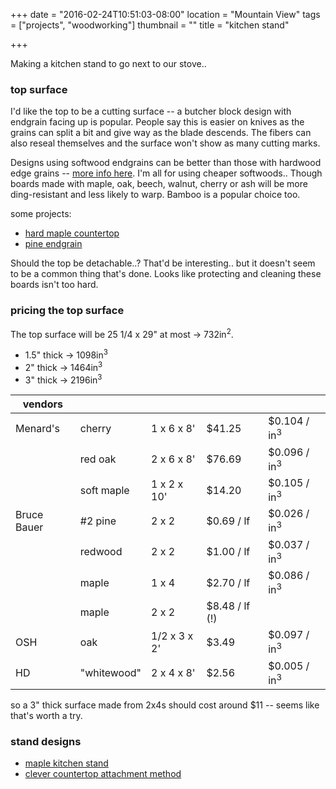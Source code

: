 +++
date = "2016-02-24T10:51:03-08:00"
location = "Mountain View"
tags = ["projects", "woodworking"]
thumbnail = ""
title = "kitchen stand"

+++

Making a kitchen stand to go next to our stove..

<!--more-->

### top surface

I'd like the top to be a cutting surface --
a butcher block design with endgrain facing up is popular.
People say this is easier on knives
as the grains can split a bit and give way as the blade descends.
The fibers can also reseal themselves and the surface won't show as many cutting marks.

Designs using softwood endgrains can be better than those with hardwood edge grains --
[more info here](http://www.cuttingboard.com/blog/butcher-blocks-vs-cutting-boards-whats-the-difference).
I'm all for using cheaper softwoods..
Though boards made with maple, oak, beech, walnut, cherry or ash
will be more ding-resistant and less likely to warp.
Bamboo is a popular choice too.

some projects:

* [hard maple countertop](http://www.instructables.com/id/Butcher-Block-Counter-Top/)
* [pine endgrain](https://craftcollective.wordpress.com/2011/06/14/52-create-pine-end-grain-cutting-board/)

Should the top be detachable..?  That'd be interesting..
but it doesn't seem to be a common thing that's done.
Looks like protecting and cleaning these boards isn't too hard.


### pricing the top surface

The top surface will be 25 1/4 x 29" at most -> 732in<sup>2</sup>.

* 1.5" thick -> 1098in<sup>3</sup>
* 2" thick -> 1464in<sup>3</sup>
* 3" thick -> 2196in<sup>3</sup>

| vendors | | | | |
| --- | --- | --- | --- | --- |
| Menard's | cherry | 1 x 6 x 8' | $41.25 | $0.104 / in<sup>3</sup> |
| | red oak | 2 x 6 x 8' | $76.69 | $0.096 / in<sup>3</sup> |
| | soft maple | 1 x 2 x 10' | $14.20 | $0.105 / in<sup>3</sup> |
| Bruce Bauer | #2 pine | 2 x 2 | $0.69 / lf | $0.026 / in<sup>3</sup> |
| | redwood | 2 x 2 | $1.00 / lf | $0.037 / in<sup>3</sup> |
| | maple | 1 x 4 | $2.70 / lf | $0.086 / in<sup>3</sup> |
| | maple | 2 x 2 | $8.48 / lf (!) | |
| OSH | oak | 1/2 x 3 x 2' | $3.49 | $0.097 / in<sup>3</sup> |
| HD | "whitewood" | 2 x 4 x 8' | $2.56 | $0.005 / in<sup>3</sup> |

so a 3" thick surface made from 2x4s should cost around $11 --
seems like that's worth a try.


### stand designs

* [maple kitchen stand](http://www.instructables.com/id/Butcher-Block-Kitchen-Prep-Station/?ALLSTEPS)
* [clever countertop attachment method](http://www.instructables.com/id/DIY-Butcher-Block-Kitchen-Island/?ALLSTEPS)
